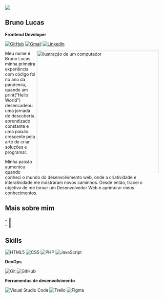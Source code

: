 ![](https://komarev.com/ghpvc/?username=brunodevinfocomputer&color=006bed)
## Bruno Lucas
**Frontend Developer**

<p align="left">

[![GitHub](https://img.shields.io/github/followers/brunodevinfocomputer?label=follow&style=social)](https://github.com/brunodevinfocomputer)
  <a href="https://mail.google.com/mail/?view=cm&fs=1&to=devbrunolucas@gmail.com.br" title="Gmail">
  <img src="https://img.shields.io/badge/-brunodevinfocomputer@gmail.com-986dff?style=flat-square&labelColor=986dff&logo=gmail&logoColor=white&link=https://mail.google.com/mail/?view=cm&fs=1&to=devbrunolucas@gmail.com.br" alt="Gmail"/></a>
  <a href="https://www.linkedin.com/in/bruno-lucas-b64910254/" title="LinkedIn">
  <img src="https://img.shields.io/badge/-devbrunolucas-986dff?style=flat-square&logo=Linkedin&logoColor=white&link=https://www.linkedin.com/in/bruno-lucas-b64910254/" alt="LinkedIn"/></a>
  
</p>


<img src="https://raw.githubusercontent.com/MicaelliMedeiros/micaellimedeiros/master/image/computer-illustration.png" alt="ilustração de um computador" min-width="400px" max-width="400px" width="400px" align="right">

<p align="left"> 
Meu nome é Bruno Lucas minha primeira experiência com código foi no ano da pandemia, quando um print("Hello World") desencadeou uma jornada de descoberta, aprendizado constante e uma paixão crescente pela arte de criar soluções e programar.

Minha paixão aumentou quando conheci o mundo do desenvolvimento web, onde a criatividade e interatividade me mostraram novos caminhos. Desde então, tracei o objetivo de me tornar um Desenvolvedor Web e aprimorar meus conhecimentos.

</p>


## Mais sobre mim
<p align="left">  
  - 💼 <br>
  - 🌱 .
</p>

## Skills
<p align="left">

  ![HTML5](https://img.shields.io/badge/-HTML5-333333?style=flat&logo=HTML5&logoColor=48E525)
  ![CSS](https://img.shields.io/badge/-CSS3-333333?style=flat&logo=CSS3&logoColor=48E525)
  ![PHP](https://img.shields.io/badge/-PHP-333333?style=flat&logo=php&logoColor=48E525)
  ![JavaScript](https://img.shields.io/badge/-JavaScript-333333?style=flat&logo=javascript&logoColor=48E525)

</p>

**DevOps**

![Git](https://img.shields.io/badge/-Git-333333?style=flat&logo=git&logoColor=986dff)
![GitHub](https://img.shields.io/badge/-GitHub-333333?style=flat&logo=github&logoColor=986dff)


**Ferramentas de desenvolvimento**

![Visual Studio Code](https://img.shields.io/badge/-Visual%20Studio%20Code-333333?style=flat&logo=visual-studio-code&logoColor=48E525)
![Trello](https://img.shields.io/badge/-Trello-333333?style=flat&logo=trello&logoColor=48E525)
![Figma](https://img.shields.io/badge/-Figma-333333?style=flat&logo=figma&logoColor=48E525)

<br/>



